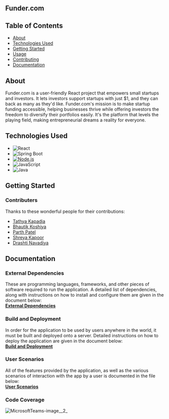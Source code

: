 ## Funder.com


## Table of Contents

- [About](#about)
- [Technologies Used](#technologies-used)
- [Getting Started](#getting-started)
- [Usage](#usage)
- [Contributing](#contributing)
- [Documentation](#documentation)

## About

Funder.com is a user-friendly React project that empowers small startups and investors. It lets investors support startups with just $1, and they can back as many as they'd like. Funder.com's mission is to make startup funding accessible, helping businesses thrive while offering investors the freedom to diversify their portfolios easily. It's the platform that levels the playing field, making entrepreneurial dreams a reality for everyone. 

## Technologies Used

- ![React](https://img.shields.io/badge/React-16.13.1-blue)
- ![Spring Boot](https://img.shields.io/badge/Spring%20Boot-2.5.2-brightgreen)
- [![Node.js](https://img.shields.io/badge/Node.js-14.17.6-green)](https://nodejs.org/)
- ![JavaScript](https://img.shields.io/badge/JavaScript-ES6-yellow)
- ![Java](https://img.shields.io/badge/Java-11-red)

## Getting Started


### Contributers

Thanks to these wonderful people for their contributions:

- [Tathya Kapadia](https://git.cs.dal.ca/tkapadia)
- [Bhautik Koshiya](https://git.cs.dal.ca/koshiya)
- [Parth Patel](https://git.cs.dal.ca/patel7)
- [Shreya Kapoor](https://git.cs.dal.ca/shreyak)
- [Drashti Navadiya](https://git.cs.dal.ca/dnavadiya)

## Documentation

### External Dependencies
These are programming languages, frameworks, and other pieces of software required to run the application. A detailed list of dependencies, along with instructions on how to install and configure them are given in the document below:  
[**External Dependencies**](documentation/External_Dependencies.md)

### Build and Deployment
In order for the application to be used by users anywhere in the world, it must be built and deployed onto a server. Detailed instructions on how to deploy the application are given in the document below:  
[**Build and Deployment**](documentation/Build_And_Deployment.md)

### User Scenarios
All of the features provided by the application, as well as the various scenarios of interaction with the app by a user is documented in the file below:  
[**User Scenarios**](documentation/User_Scenarios.md)

### Code Coverage
![MicrosoftTeams-image__2_](/uploads/6cf7cbb1f500043770f304d55b020c5f/MicrosoftTeams-image__2_.png)

